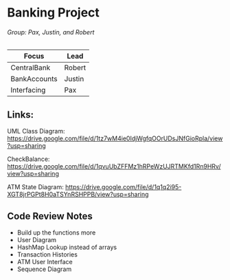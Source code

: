 # Banking Project
###### Group: Pax, Justin, and Robert

Focus | Lead 
---|---
CentralBank | Robert
BankAccounts | Justin
Interfacing| Pax


Links:
-
UML Class Diagram: https://drive.google.com/file/d/1tz7wM4ie0IdjWgfqOOrUDsJNfGioRpla/view?usp=sharing

CheckBalance: https://drive.google.com/file/d/1qvuUbZFFMz1hRPeWzUJRTMKfd1Rn9HRv/view?usp=sharing

ATM State Diagram: https://drive.google.com/file/d/1q1q2i95-XGT8jrPGPt8H0aTSYnRSHPPB/view?usp=sharing

Code Review Notes
-
- Build up the functions more
- User Diagram
- HashMap Lookup instead of arrays
- Transaction Histories
- ATM User Interface
- Sequence Diagram